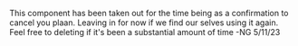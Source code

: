 This component has been taken out for the time being as a confirmation to cancel you plaan. Leaving in for now if
we find our selves using it again. Feel free to deleting if it's been a substantial amount of time
-NG 5/11/23
